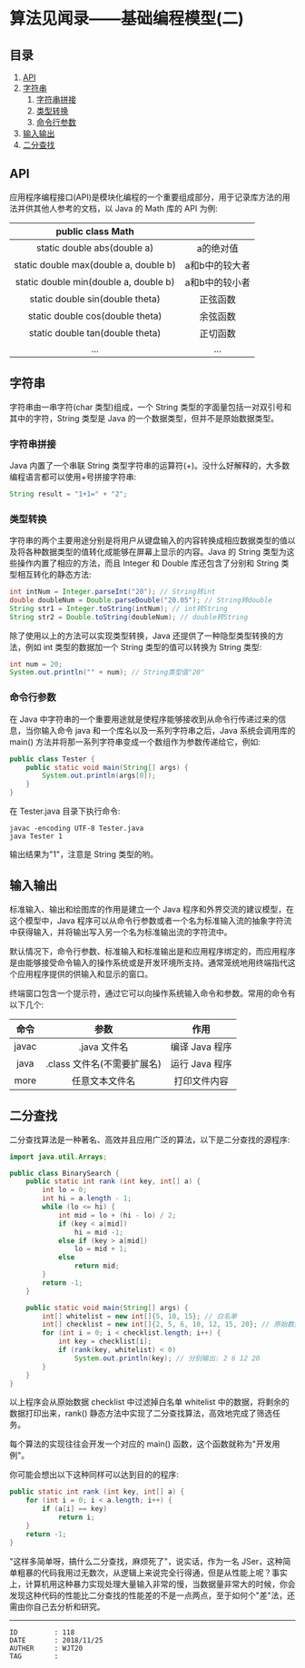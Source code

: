 
# 算法见闻录——基础编程模型(二) #

## 目录 ##

1. [API](#href1)
2. [字符串](#href2)
    1. [字符串拼接](#href2-1)
    2. [类型转换](#href2-2)
    3. [命令行参数](#href2-3)
3. [输入输出](#href3)
4. [二分查找](#href4)

## <a name="href1">API</a> ##

应用程序编程接口(API)是模块化编程的一个重要组成部分，用于记录库方法的用法并供其他人参考的文档，以 Java 的 Math 库的 API 为例:

| public class Math                     |               |
| :-----------------------------------: | :-----------: |
| static double abs(double a)           | a的绝对值      |
| static double max(double a, double b) | a和b中的较大者 |
| static double min(double a, double b) | a和b中的较小者 |
| static double sin(double theta)       | 正弦函数       |
| static double cos(double theta)       | 余弦函数       |
| static double tan(double theta)       | 正切函数       |
| ...                                   | ...           |

## <a name="href2">字符串</a> ##

字符串由一串字符(char 类型)组成，一个 String 类型的字面量包括一对双引号和其中的字符，String 类型是 Java 的一个数据类型，但并不是原始数据类型。

### <a name="href2-1">字符串拼接</a> ###

Java 内置了一个串联 String 类型字符串的运算符(+)。没什么好解释的，大多数编程语言都可以使用+号拼接字符串:

```Java
String result = "1+1=" + "2";
```

### <a name="href2-2">类型转换</a> ###

字符串的两个主要用途分别是将用户从键盘输入的内容转换成相应数据类型的值以及将各种数据类型的值转化成能够在屏幕上显示的内容。Java 的 String 类型为这些操作内置了相应的方法，而且 Integer 和 Double 库还包含了分别和 String 类型相互转化的静态方法:

```Java
int intNum = Integer.parseInt("20"); // String转int
double doubleNum = Double.parseDouble("20.05"); // String转double
String str1 = Integer.toString(intNum); // int转String
String str2 = Double.toString(doubleNum); // double转String
```

除了使用以上的方法可以实现类型转换，Java 还提供了一种隐型类型转换的方法，例如 int 类型的数据加一个 String 类型的值可以转换为 String 类型:

```Java
int num = 20;
System.out.println("" + num); // String类型值"20"
```

### <a name="href2-3">命令行参数</a> ###

在 Java 中字符串的一个重要用途就是使程序能够接收到从命令行传递过来的信息，当你输入命令 java 和一个库名以及一系列字符串之后，Java 系统会调用库的 main() 方法并将那一系列字符串变成一个数组作为参数传递给它，例如:

```Java
public class Tester {
    public static void main(String[] args) {
        System.out.println(args[0]);
    }
}
```

在 Tester.java 目录下执行命令:

```
javac -encoding UTF-8 Tester.java
java Tester 1
```

输出结果为"1"，注意是 String 类型的哟。

## <a name="href3">输入输出</a> ##

标准输入、输出和绘图库的作用是建立一个 Java 程序和外界交流的建议模型，在这个模型中，Java 程序可以从命令行参数或者一个名为标准输入流的抽象字符流中获得输入，并将输出写入另一个名为标准输出流的字符流中。

默认情况下，命令行参数、标准输入和标准输出是和应用程序绑定的，而应用程序是由能够接受命令输入的操作系统或是开发环境所支持。通常笼统地用终端指代这个应用程序提供的供输入和显示的窗口。

终端窗口包含一个提示符，通过它可以向操作系统输入命令和参数。常用的命令有以下几个:

| 命令    | 参数                       | 作用           |
| :-----: | :-----------------------: | :------------: |
| javac   | .java 文件名               | 编译 Java 程序 |
| java    | .class 文件名(不需要扩展名) | 运行 Java 程序 |
| more    | 任意文本文件名              | 打印文件内容   |

## <a name="href4">二分查找</a> ##

二分查找算法是一种著名、高效并且应用广泛的算法，以下是二分查找的源程序:

```Java
import java.util.Arrays;

public class BinarySearch {
    public static int rank (int key, int[] a) {
        int lo = 0;
        int hi = a.length - 1;
        while (lo <= hi) {
            int mid = lo + (hi - lo) / 2;
            if (key < a[mid])
                hi = mid -1;
            else if (key > a[mid])
                lo = mid + 1;
            else
                return mid;
        }
        return -1;
    }

    public static void main(String[] args) {
        int[] whitelist = new int[]{5, 10, 15}; // 白名单
        int[] checklist = new int[]{2, 5, 6, 10, 12, 15, 20}; // 原始数据
        for (int i = 0; i < checklist.length; i++) {
            int key = checklist[i];
            if (rank(key, whitelist) < 0)
                System.out.println(key); // 分别输出: 2 6 12 20
        }
    }
}
```

以上程序会从原始数据 checklist 中过滤掉白名单 whitelist 中的数据，将剩余的数据打印出来，rank() 静态方法中实现了二分查找算法，高效地完成了筛选任务。

每个算法的实现往往会开发一个对应的 main() 函数，这个函数就称为"开发用例"。

你可能会想出以下这种同样可以达到目的的程序:

```Java
public static int rank (int key, int[] a) {
    for (int i = 0; i < a.length; i++) {
        if (a[i] == key)
            return i;
    }
    return -1;
}
```

"这样多简单呀，搞什么二分查找，麻烦死了"，说实话，作为一名 JSer，这种简单粗暴的代码我用过无数次，从逻辑上来说完全行得通，但是从性能上呢？事实上，计算机用这种暴力实现处理大量输入非常的慢，当数据量非常大的时候，你会发现这种代码的性能比二分查找的性能差的不是一点两点，至于如何个"差"法，还需由你自己去分析和研究。

---

```
ID         : 118
DATE       : 2018/11/25
AUTHER     : WJT20
TAG        : 
```
